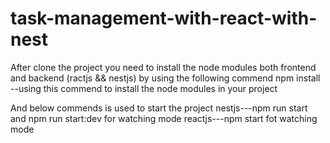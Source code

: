 # task-management-with-react-with-nest

After clone the project you need to install the node modules both frontend and backend (ractjs && nestjs) by using the following commend
npm install --using this commend to install the node modules in your project

And below commends is used to start the project 
nestjs---npm run start and npm run start:dev for watching mode
reactjs---npm start fot watching mode
